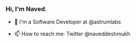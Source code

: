 <!--
**naveddeshmukh/naveddeshmukh** is a ✨ _special_ ✨ repository because its `README.md` (this file) appears on your GitHub profile.

Here are some ideas to get you started:

- 🔭 I’m currently working on ...
- 🤔 I’m looking for help with ...
- 💬 Ask me about ...
- 😄 Pronouns: ...
- ⚡ Fun fact: ...
-->

### Hi, I'm Naved.

- 🔭 I'm a Software Developer at @astrumlabs

- 📫 How to reach me: Twitter @naveddeshmukh
